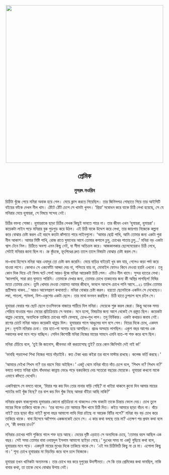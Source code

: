<div align=center> <img align=center src='../images/prothomalo/প্রেমিক@নুসরৎ-নওরিন' width=500px >

<h2 align=center>প্রেমিক</h4><h3 align=center>নুসরৎ নওরিন</h3></div>

চিঠিটা খুঁজে পেয়ে মনিরা অবাক হয়ে গেল। মেয়ে ক্লাস করতে গিয়েছিল। তার জিনিসপত্র গোছাতে গিয়ে তার আইসিটি বইয়ের ফাঁকে দেখল নীল খাম। ঠোঁটে ঠোঁট চেপে সে খামটা খুলল। ‘প্রিয়া’ সম্বোধন করে যাকে চিঠি লেখা হয়েছে, সে যে মনিরার মেয়ে হুমায়রা, সে বিষয়ে সন্দেহ নেই।

চিঠির বক্তব্য সোজা। হুমায়রাকে ছাড়া চিঠির লেখক কিছুই ভাবতে পারে না। তার জীবন এখন ‘হুমায়রা, হুমায়রা’। কয়েকটা লাইন পড়ে মনিরার বুক গুড়গুড় করে উঠল। এই চিঠি যাকে উদ্দেশ করে লেখা, তার জায়গায় নিজেকে কল্পনা করে বোঝার চেষ্টা করল এই বয়সে কতটা কাঁপাতে পারে লাইনগুলো। ‘আমার ছোট্ট পাখি, আমি তোমার জন্য একটা পুরা নীল আকাশ। আমার মিষ্টি পাখি, রোজ রাতে ঘুমানোর আগে তোমার কপালে চুমু, চোখের পাতায় চুমু...’ মনিরা বড় একটা শ্বাস টেনে নিল। চিঠিতে অবশ্য এমন কিছু নেই, যা সীমা অতিক্রম করে। আজকালকার ছেলেমেয়েরাও চিঠি লেখে, সেটাই মনিরার জানা ছিল না। ভ্রু কুঁচকে, হৃৎপিণ্ডের দ্রুত তালে তালে বিষয়টা বোঝার চেষ্টা করল সে।

মা–বাবা হিসেবে মনিরা আর এবাদুর তো চেষ্টা কম করেনি। মেয়ে বাড়ির বাইরেই খুব কম যায়, গেলেও কড়া পর্দা করে যাওয়া লাগে। কোথাও সে একফোঁটা আড্ডা দেয় না, শপিংয়ে যায় না, মোবাইল ফোনও কিনে দেওয়া হয়নি এখনো। তবু কোন দিক দিয়ে এই বিপদ ঘটে গেল! আরও খুঁজে মনিরা আরেকটা চিঠি পেল। এটাও নীল খামে। সুন্দর হাতের লেখা। ‘জানপাখি, সারা রাত ঘুমাতে পারিনি। তোমাকে দেখার জন্য, তোমার চোখে তাকানোর জন্য কী অস্থির লাগছিল! দিঘির মতো তোমার চোখ। তুমি খোদার দেওয়া নেয়ামত আমার জীবনে, ভাবলে আনন্দে চোখে পানি আসে...২১ তারিখ তোমার প্রতীক্ষায় থাকব...’ আরও আবেগপ্রবণ কথাবার্তা। মনিরা বোঝার চেষ্টা করল। হয়তো ছেলেটাকে একদিন সে দেখেছেও। লম্বা, পাতলা, শ্যামলা, বিশ-একুশের একটা ছেলে। তার মাথা ভনভন করছিল। চিঠি হাতে চুপচাপ বসে রইল সে।

হুমায়রা ফেরার পর ছোট ছেলে তওসিফকে বাজারে পাঠিয়ে দিল মনিরা। মেয়েকে শুরু করল জেরা। কিন্তু অনেক সময় পেরিয়ে যাওয়ার পরও মেয়ের প্রতিক্রিয়ায় সে অবাক। মনে হলো, বিষয়টার জন্য আগে থেকেই সে প্রস্তুত ছিল। কয়েকটা থাপ্পড় খেয়েছে, অন্যদিকে তাকিয়ে চোখের পানি ফেলছে, চোখ–মুখ লাল। তবু নির্বিকার। একটা কথারও জবাব নেই। রাগের চোটে মনিরা আরও কয়েকটা থাপ্পড় দিল। হুমায়রার গালে আঙুলের দাগ বসে গেল। নিচের দিকে চোখ, একদম চুপ। দৃশ্যটা মনিরার চেনা। তার হাত-পা অসাড় হয়ে আসছিল। প্রচণ্ড অসহায় লাগছিল। একুশ বছর আগের এক সকালের কথা মনে পড়ে যাচ্ছিল। সেদিন কিশোরী মনিরা নিজের মায়ের সামনে এমনি হাত-পা শক্ত করে বসে ছিল।

মনিরা চেঁচিয়ে বলে, ‘তুই কি জানোস, জীবনডা নষ্ট করতাসোছ তুই? তরে কোন জিনিসটা দেই নাই ক!’

‘ভাবছি পড়ালেখা শিখা নিজের পায়ে দাঁড়াইবি। কত টেকা খরচ কইরা তর বাপে মাস্টার রাখছে। কলেজ ভর্তি করছে।’

‘আমারে দেইখা শিখস না? তর বয়সে বিয়া অইছিল।’ একটু থেমে মনিরা দাঁতে দাঁত চেপে বলে, ‘শিখস না? শিখস না?’ বলতে বলতে মনিরা হঠাৎ বাঁধভাঙা কান্নায় ভেঙে পড়ে হকচকিয়ে দেয় সতেরো বছরের মেয়েকে। হুমায়রা কখনো মাকে এভাবে কাঁদতে দেখেনি।

একনিশ্বাসে সে বলতে থাকে, ‘বিয়ার পর কয় দিন তোর নানার বাড়ি গেছি? না খাইয়া থাকলে কুনো দিন আমার মায়ের প্যাটের ভাই খুঁজ নিছে? তর বাপ কয় দিন খুঁজ নিছে আমরা বাঁইচা আছি নাকি?’

মনিরার প্রথম বাক্যগুলোয় হুমায়রার কোনো প্রতিক্রিয়া না থাকলেও শেষ বাক্যটা তাকে চিন্তায় ফেলে দেয়। চোখ তুলে মায়ের দিকে তাকিয়ে থাকে সে। ‘তর বাপেও তো আমারে নীল খামে চিঠি দিত। কইত আমারে ছাড়া বাঁচব না। বাঁচে নাই? তরে ছাড়া বাঁচে নাই? ষুলো বছর আমাগো লাত্থি দিয়া রইছে না আরেক বিটির লগে?’ মনিরা বড় বড় চোখ করে তাকিয়ে থাকে। বাবা হিসেবে আশৈশব একজনকেই চেনে সে। এ কার কথা বলছে তার মা? এতক্ষণ পর প্রথম কথা বলে সে, ‘কী বলবার চাও?’

মনিরার চোখের পানি শুকিয়ে গালে শক্ত হয়ে আছে। মেয়ের দৃষ্টি এড়াতে সে অন্যদিকে চেয়ে, ‘তোমার বয়স আছিল এক বছর। সেই সময় তোমার বাবা ওবায়দুল ইসলাম আমাগো ছাইড়া গেছে।’ দুঃখের সময় মা একটু গুছিয়ে কথা বলে, হুমায়রার মনে পড়ে। একদৃষ্টে মায়ের মুখের দিকে তাকিয়ে থাকে সে। ‘এই সব চিঠিফিঠি কিছু না রে মা। এগোলা কিছু না।’ শূন্য চোখে হুমায়রার মা বিড়বিড় করে বলে চলে নিজেকে।

হুমায়রা তখন খানিকটা অন্যমনস্ক। তার চোখে ভর করে দুপুরের উদাসীনতা। সে কি তার প্রেমিকের কথা ভাবছিল, নাকি বাবার কথা, তা তাকে দেখে বোঝার উপায় নেই।

